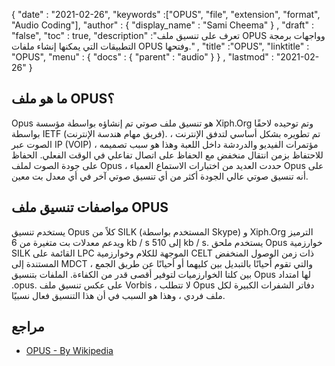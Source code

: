{
  "date" : "2021-02-26",
  "keywords" :["OPUS", "file", "extension", "format", "Audio Coding"],
  "author" : {
    "display_name" : "Sami Cheema"
} ,
  "draft" : "false",
  "toc" : true,
  "description" :"تعرف على تنسيق ملف OPUS وواجهات برمجة التطبيقات التي يمكنها إنشاء ملفات OPUS وفتحها." ,
  "title" :"OPUS",
  "linktitle" : "OPUS",
  "menu" : {
    "docs" : {
      "parent" : "audio"
}
} ,
  "lastmod" : "2021-02-26"
}

## ما هو ملف OPUS؟

Opus هو تنسيق ملف صوتي تم إنشاؤه بواسطة مؤسسة Xiph.Org وتم توحيده لاحقًا بواسطة IETF (فريق مهام هندسة الإنترنت). تم تطويره بشكل أساسي لتدفق الإنترنت ، الصوت عبر IP (VOIP) ، مؤتمرات الفيديو والدردشة داخل اللعبة وهذا هو سبب تصميمه للاحتفاظ بزمن انتقال منخفض مع الحفاظ على اتصال تفاعلي في الوقت الفعلي. الحفاظ على جودة الصوت لملف Opus ، حددت العديد من اختبارات الاستماع العمياء Opus على أنه تنسيق صوتي عالي الجودة أكثر من أي تنسيق صوتي آخر في أي معدل بت معين.

## مواصفات تنسيق ملف OPUS

يستخدم تنسيق Opus كلاً من SILK (المستخدم بواسطة Skype) و Xiph.Org الترميز ويدعم معدلات بت متغيرة من 6 kb / s إلى 510 kb / s. يستخدم ملحق Opus خوارزمية SILK القائمة على LPC الموجهة للكلام وخوارزمية CELT ذات زمن الوصول المنخفض المستندة إلى MDCT ، والتي تقوم أحيانًا بالتبديل بين كليهما أو أحيانًا عن طريق الجمع بين كلتا الخوارزميات لتوفير أقصى قدر من الكفاءة. الملفات بتنسيق Opus لها امتداد .opus. على عكس تنسيق ملف Vorbis ، لا تتطلب Opus دفاتر الشفرات الكبيرة لكل ملف فردي ، وهذا هو السبب في أن هذا التنسيق فعال نسبيًا.

## مراجع ##

* [OPUS - By Wikipedia](https://en.wikipedia.org/wiki/Opus_ (audio_format))


